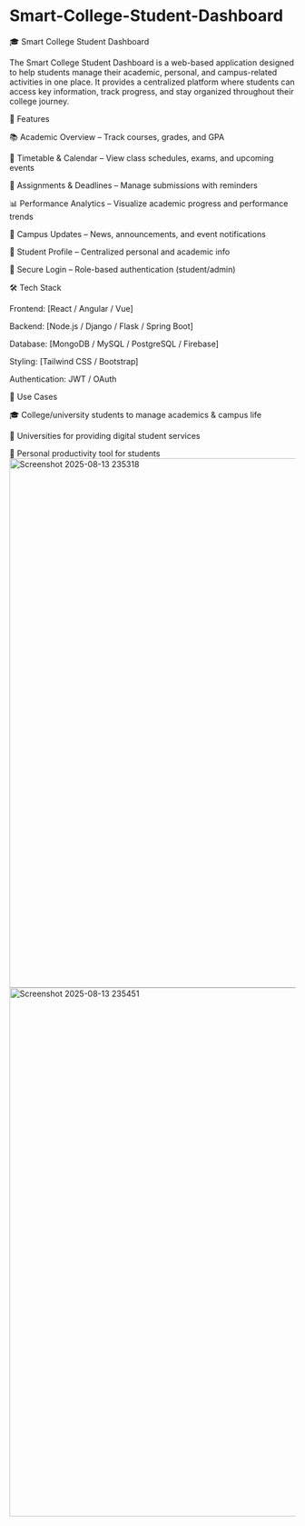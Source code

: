 # Smart-College-Student-Dashboard
🎓 Smart College Student Dashboard

The Smart College Student Dashboard is a web-based application designed to help students manage their academic, personal, and campus-related activities in one place. It provides a centralized platform where students can access key information, track progress, and stay organized throughout their college journey.

🚀 Features

📚 Academic Overview – Track courses, grades, and GPA

📅 Timetable & Calendar – View class schedules, exams, and upcoming events

📝 Assignments & Deadlines – Manage submissions with reminders

📊 Performance Analytics – Visualize academic progress and performance trends

🏫 Campus Updates – News, announcements, and event notifications

👤 Student Profile – Centralized personal and academic info

🔐 Secure Login – Role-based authentication (student/admin)

🛠️ Tech Stack

Frontend: [React / Angular / Vue]

Backend: [Node.js / Django / Flask / Spring Boot]

Database: [MongoDB / MySQL / PostgreSQL / Firebase]

Styling: [Tailwind CSS / Bootstrap]

Authentication: JWT / OAuth



📌 Use Cases

🎓 College/university students to manage academics & campus life

🏫 Universities for providing digital student services

📱 Personal productivity tool for students
<img width="1907" height="932" alt="Screenshot 2025-08-13 235318" src="https://github.com/user-attachments/assets/c9234f90-7afd-4f36-acae-3084f99ed18d" />
<img width="1907" height="931" alt="Screenshot 2025-08-13 235451" src="https://github.com/user-attachments/assets/197be41e-c983-493d-a764-111d2da3a53e" />

